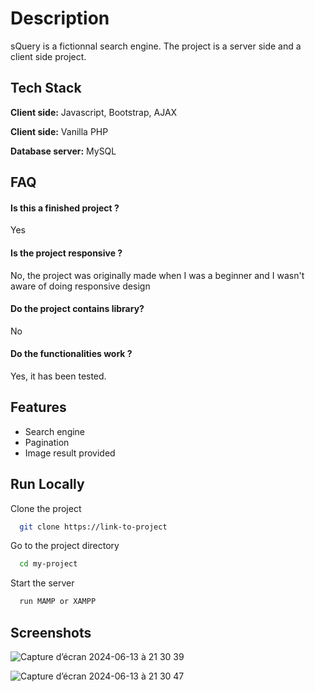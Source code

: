 
# Description

sQuery is a fictionnal search engine. The project is a server side and a client side project.
## Tech Stack

**Client side:** Javascript, Bootstrap, AJAX

**Client side:** Vanilla PHP

**Database server:** MySQL







## FAQ

#### Is this a finished project ?

Yes


#### Is the project responsive ? 

No, the project was originally made when I was a beginner and I wasn't aware of doing responsive design

#### Do the project contains library?

No

#### Do the functionalities work ?

Yes, it has been tested.


## Features

- Search engine
- Pagination
- Image result provided




## Run Locally

Clone the project

```bash
  git clone https://link-to-project
```

Go to the project directory

```bash
  cd my-project
```


Start the server

```bash
  run MAMP or XAMPP
```


## Screenshots

![Capture d’écran 2024-06-13 à 21 30 39](https://github.com/alexisr91/searchEngineProject/assets/160608635/fea1a5bf-f82b-4d7b-b4c4-9f866f7148da)

![Capture d’écran 2024-06-13 à 21 30 47](https://github.com/alexisr91/searchEngineProject/assets/160608635/2a6424f6-2087-4ea5-9ca1-761374278cde)
